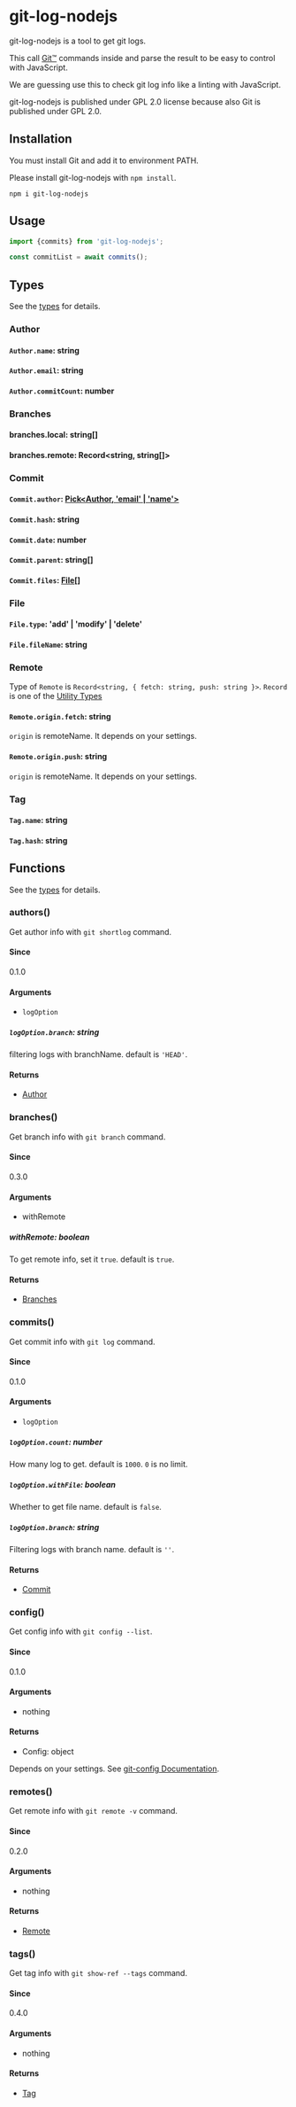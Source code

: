 # git-log-nodejs

git-log-nodejs is a tool to get git logs.

This call [Git™](https://git-scm.com/) commands inside and parse the result to be easy to control with JavaScript.

We are guessing use this to check git log info like a linting with JavaScript.

git-log-nodejs is published under GPL 2.0 license because also Git is published under GPL 2.0.

## Installation

You must install Git and add it to environment PATH.

Please install git-log-nodejs with `npm install`.

```
npm i git-log-nodejs
```

## Usage

```javascript
import {commits} from 'git-log-nodejs';

const commitList = await commits();
```

## Types

See the [types](./types/index.d.ts) for details.

### Author

#### `Author.name`: string

#### `Author.email`: string

#### `Author.commitCount`: number

### Branches

#### branches.local: string[]

#### branches.remote: Record<string, string[]>

### Commit

#### `Commit.author`: [Pick<Author, 'email' | 'name'>](#Author)

#### `Commit.hash`: string

#### `Commit.date`: number

#### `Commit.parent`: string[]

#### `Commit.files`: [File](#File)[]

### File

#### `File.type`: 'add' | 'modify' | 'delete'

#### `File.fileName`: string

### Remote

Type of `Remote` is `Record<string, { fetch: string, push: string }>`. `Record` is one of the [Utility Types](https://www.typescriptlang.org/docs/handbook/utility-types.html#picktype-keys)

#### `Remote.origin.fetch`: string

`origin` is remoteName. It depends on your settings.

#### `Remote.origin.push`: string

`origin` is remoteName. It depends on your settings.

### Tag

#### `Tag.name`: string

#### `Tag.hash`: string

## Functions

See the [types](./types/index.d.ts) for details.

### authors()

Get author info with `git shortlog` command.

#### Since

0.1.0

#### Arguments

* `logOption`

##### `logOption.branch`: string

filtering logs with branchName. default is `'HEAD'`.

#### Returns

*   [Author](#Author)

### branches()

Get branch info with `git branch` command.

#### Since

0.3.0

#### Arguments

* withRemote

##### withRemote: boolean

To get remote info, set it `true`. default is `true`.

#### Returns

*   [Branches](#Branches)

### commits()

Get commit info with `git log` command.

#### Since

0.1.0

#### Arguments

* `logOption`

##### `logOption.count`: number

How many log to get. default is `1000`. `0` is no limit.

##### `logOption.withFile`: boolean

Whether to get file name. default is `false`.

##### `logOption.branch`: string

Filtering logs with branch name. default is `''`.

#### Returns

*   [Commit](#Commit)

### config()

Get config info with `git config --list`.

#### Since

0.1.0

#### Arguments

*   nothing

#### Returns

*   Config: object

Depends on your settings. See [git-config Documentation](https://git-scm.com/docs/git-config).

### remotes()

Get remote info with `git remote -v` command.

#### Since

0.2.0

#### Arguments

*   nothing

#### Returns

*   [Remote](#Remote)

### tags()

Get tag info with `git show-ref --tags` command.

#### Since

0.4.0

#### Arguments

*   nothing

#### Returns

*   [Tag](#Tag)
